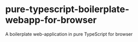# pure-typescript-boilerplate-webapp-for-browser
A boilerplate web-application in pure TypeScript for browser
